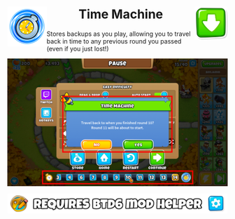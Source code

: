 <h1 align="center">
<a href="https://github.com/doombubbles/time-machine/releases/latest/download/TimeMachine.dll">
    <img align="left" alt="Icon" height="90" src="Icon.png">
    <img align="right" alt="Download" height="75" src="https://raw.githubusercontent.com/gurrenm3/BTD-Mod-Helper/master/BloonsTD6%20Mod%20Helper/Resources/DownloadBtn.png">
</a>
Time Machine
</h1>

Stores backups as you play, allowing you to travel back in time to any previous round you passed (even if you just
lost!)

![Screenshot of Time Machine UI](Screenshot.png)

[![Requires BTD6 Mod Helper](https://raw.githubusercontent.com/gurrenm3/BTD-Mod-Helper/master/banner.png)](https://github.com/gurrenm3/BTD-Mod-Helper#readme)
